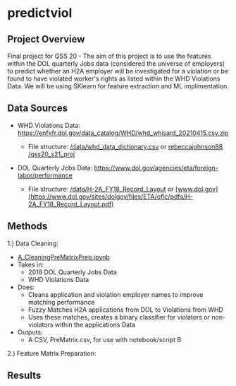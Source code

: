 # predictviol

## Project Overview
Final project for QSS 20 - The aim of this project is to use the features within the DOL quarterly Jobs data (considered the universe of employers) to predict whether an H2A employer will be investigated for a violation or be found to have violated worker's rights as listed within the WHD Violations Data. We will be using SKlearn for feature extraction and ML implimentation. 

## Data Sources 
* WHD Violations Data: https://enfxfr.dol.gov/data_catalog/WHD/whd_whisard_20210415.csv.zip
  * File structure: [/data/whd_data_dictionary.csv](https://github.com/JGourdeau/predictviol/blob/main/data/whd_data_dictionary.csv) or [rebeccajohnson88
/qss20_s21_proj](https://github.com/rebeccajohnson88/qss20_s21_proj/tree/main/data/documentation)

* DOL Quarterly Jobs Data: https://www.dol.gov/agencies/eta/foreign-labor/performance
  * File structure: [/data/H-2A_FY18_Record_Layout](https://github.com/JGourdeau/predictviol/blob/main/data/H-2A_FY18_Record_Layout.pdf) or [www.dol.gov](https://www.dol.gov/sites/dolgov/files/ETA/oflc/pdfs/H-2A_FY18_Record_Layout.pdf)
  
## Methods

1.) Data Cleaning:
* [A_CleaningPreMatrixPrep.ipynb](https://github.com/JGourdeau/predictviol/blob/main/JGWorking/A_CleaningPreMatrixPrep.ipynb)
* Takes in:
    - 2018 DOL Quarterly Jobs Data
    - WHD Violations Data
* Does: 
    - Cleans application and violation employer names to improve matching performance
    - Fuzzy Matches H2A applications from DOL to Violations from WHD
    - Uses these matches, creates a binary classifier for violators or non-violators within the applications Data
* Outputs: 
    - A CSV, PreMatrix.csv, for use with notebook/script B

2.) Feature Matrix Preparation: 

## Results




